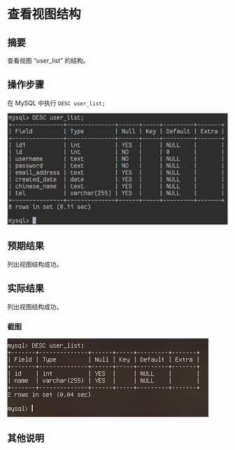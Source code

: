 # 查看视图结构

## 摘要

查看视图 “user_list” 的结构。

## 操作步骤

在 MySQL 中执行 `DESC user_list;`

![查看视图结构](./img/查看视图结构.png)

## 预期结果

列出视图结构成功。

## 实际结果

列出视图结构成功。

### 截图

![查看视图结构](./img/查看视图结构2.png)

## 其他说明

